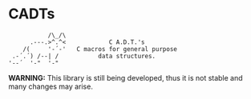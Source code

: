 # CADTs

```
           /\_/\
      .---.>^.^<            C A.D.T.'s
    /(     '-´-'   C macros for general purpose
 .-´.´) /--| /           data structures.
'--´  '-"  '-"  
```

**WARNING:** This library is still being developed, thus it is not stable and many changes may arise.
